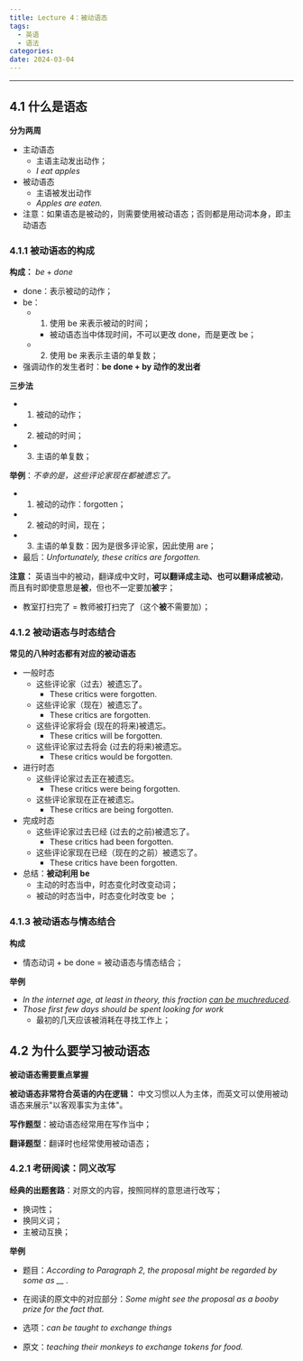 ```yaml
---
title: Lecture 4：被动语态
tags:
  - 英语
  - 语法
categories: 
date: 2024-03-04
---
```

---
## 4.1 什么是语态
**分为两周**
+ 主动语态
	+ 主语主动发出动作；
	+ *I eat apples*
+ 被动语态
	+ 主语被发出动作
	+ *Apples are eaten.*
+ 注意：如果语态是被动的，则需要使用被动语态；否则都是用动词本身，即主动语态

### 4.1.1 被动语态的构成
**构成：** $be+done$
+ done：表示被动的动作；
+ be：
	+ 1. 使用 be 来表示被动的时间；
		+ 被动语态当中体现时间，不可以更改 done，而是更改 be；
	+ 2. 使用 be 来表示主语的单复数；
+ 强调动作的发生者时：**be done + by 动作的发出者**


**三步法**
+ 1. 被动的动作；
+ 2. 被动的时间；
+ 3. 主语的单复数；

**举例**：*不幸的是，这些评论家现在都被遗忘了。*
+ 1. 被动的动作：forgotten；
+ 2. 被动的时间，现在；
+ 3. 主语的单复数：因为是很多评论家，因此使用 are；
+ 最后：*Unfortunately, these critics are forgotten.* 

**注意：** 英语当中的被动，翻译成中文时，**可以翻译成主动、也可以翻译成被动**，而且有时即使意思是**被**，但也不一定要加**被**字；
+ 教室打扫完了 = 教师被打扫完了（这个**被**不需要加）；

### 4.1.2 被动语态与时态结合
**常见的八种时态都有对应的被动语态**
+ 一般时态
	+ 这些评论家（过去）被遗忘了。
		+ These critics were forgotten.
	+ 这些评论家（现在）被遗忘了。
		+ These critics are forgotten.
	+ 这些评论家将会 (现在的将来)被遗忘。
		+ These critics will be forgotten.
	+ 这些评论家过去将会 (过去的将来)被遗忘。
		+ These critics would be forgotten.
+ 进行时态
	+ 这些评论家过去正在被遗忘。
		+ These critics were being forgotten.
	+ 这些评论家现在正在被遗忘。
		+ These critics are being forgotten.
+ 完成时态
	+ 这些评论家过去已经 (过去的之前)被遗忘了。
		+ These critics had been forgotten.
	+ 这些评论家现在已经（现在的之前）被遗忘了。
		+ These critics have been forgotten.
+ 总结：**被动利用 be** 
	+ 主动的时态当中，时态变化时改变动词；
	+ 被动的时态当中，时态变化时改变 be ；

### 4.1.3 被动语态与情态结合
**构成**
+ 情态动词 + be done = 被动语态与情态结合；

**举例**
+ *In the internet age, at least in theory, this fraction <u>can be muchreduced</u>.*
+ *Those first few days should be spent looking for work*
	+ 最初的几天应该被消耗在寻找工作上；

## 4.2 为什么要学习被动语态
**被动语态需要重点掌握**

**被动语态非常符合英语的内在逻辑：** 中文习惯以人为主体，而英文可以使用被动语态来展示"以客观事实为主体"。

**写作题型**：被动语态经常用在写作当中；

**翻译题型**：翻译时也经常使用被动语态；

### 4.2.1 考研阅读：同义改写
**经典的出题套路**：对原文的内容，按照同样的意思进行改写；
+ 换词性；
+ 换同义词；
+ 主被动互换；

**举例**
+ 题目：*According to Paragraph 2, the proposal might be regarded by some as  __ .*
+ 在阅读的原文中的对应部分：*Some might see the proposal as a booby prize for the fact that.*

+ 选项：*can be taught to exchange things*
+ 原文：*teaching their monkeys to exchange tokens for food.*
